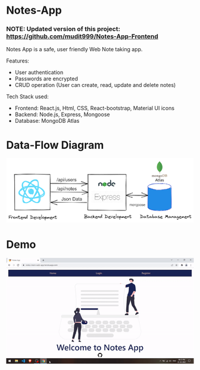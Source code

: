 # Notes-App

### NOTE: Updated version of this project: https://github.com/mudit999/Notes-App-Frontend

Notes App is a safe, user friendly Web Note taking app.

Features: 
- User authentication
- Passwords are encrypted
- CRUD operation (User can create, read, update and delete notes)

Tech Stack used: 
- Frontend: React.js, Html, CSS, React-bootstrap, Material UI icons 
- Backend: Node.js, Express, Mongoose
- Database: MongoDB Atlas

# Data-Flow Diagram
![](https://github.com/mudit999/Notes-Mern-App/blob/master/demo/notesApp-Data-Flow.png)



# Demo
![](https://github.com/mudit999/Notes-Mern-App/blob/master/demo/notes-app-demo.gif)

